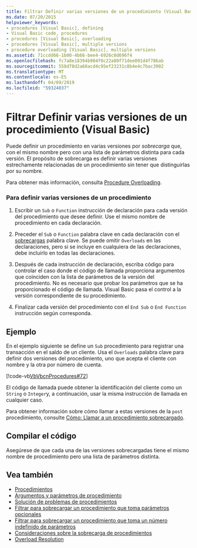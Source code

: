 ```yaml
---
title: Filtrar Definir varias versiones de un procedimiento (Visual Basic)
ms.date: 07/20/2015
helpviewer_keywords:
- procedures [Visual Basic], defining
- Visual Basic code, procedures
- procedures [Visual Basic], overloading
- procedures [Visual Basic], multiple versions
- procedure overloading [Visual Basic], multiple versions
ms.assetid: 71ccdd66-1b00-4b66-bee4-6926c0d696f4
ms.openlocfilehash: fc7a8e18394b904f0c22a80f71dee091d4f786ab
ms.sourcegitcommit: 558d78d2a68acd4c95ef23231c8b4e4c7bac3902
ms.translationtype: MT
ms.contentlocale: es-ES
ms.lasthandoff: 04/09/2019
ms.locfileid: "59324037"
---
```

# <a name="how-to-define-multiple-versions-of-a-procedure-visual-basic"></a>Filtrar Definir varias versiones de un procedimiento (Visual Basic)
Puede definir un procedimiento en varias versiones por *sobrecarga* que, con el mismo nombre pero con una lista de parámetros distinta para cada versión. El propósito de sobrecarga es definir varias versiones estrechamente relacionadas de un procedimiento sin tener que distinguirlas por su nombre.  
  
 Para obtener más información, consulta [Procedure Overloading](./procedure-overloading.md).  
  
### <a name="to-define-multiple-versions-of-a-procedure"></a>Para definir varias versiones de un procedimiento  
  
1. Escribir un `Sub` o `Function` instrucción de declaración para cada versión del procedimiento que desee definir. Use el mismo nombre de procedimiento en cada declaración.  
  
2. Preceder el `Sub` o `Function` palabra clave en cada declaración con el [sobrecargas](../../../../visual-basic/language-reference/modifiers/overloads.md) palabra clave. Se puede omitir `Overloads` en las declaraciones, pero si se incluye en cualquiera de las declaraciones, debe incluirlo en todas las declaraciones.  
  
3. Después de cada instrucción de declaración, escriba código para controlar el caso donde el código de llamada proporciona argumentos que coinciden con la lista de parámetros de la versión del procedimiento. No es necesario que probar los parámetros que se ha proporcionado el código de llamada. Visual Basic pasa el control a la versión correspondiente de su procedimiento.  
  
4. Finalizar cada versión del procedimiento con el `End Sub` o `End Function` instrucción según corresponda.  
  
## <a name="example"></a>Ejemplo  
 En el ejemplo siguiente se define un `Sub` procedimiento para registrar una transacción en el saldo de un cliente. Usa el `Overloads` palabra clave para definir dos versiones del procedimiento, uno que acepta el cliente con nombre y la otra por número de cuenta.  
  
 [!code-vb[VbVbcnProcedures#72](~/samples/snippets/visualbasic/VS_Snippets_VBCSharp/VbVbcnProcedures/VB/Class1.vb#72)]  
  
 El código de llamada puede obtener la identificación del cliente como un `String` o `Integer`y, a continuación, usar la misma instrucción de llamada en cualquier caso.  
  
 Para obtener información sobre cómo llamar a estas versiones de la `post` procedimiento, consulte [Cómo: Llamar a un procedimiento sobrecargado](./how-to-call-an-overloaded-procedure.md).  
  
## <a name="compiling-the-code"></a>Compilar el código  
 Asegúrese de que cada una de las versiones sobrecargadas tiene el mismo nombre de procedimiento pero una lista de parámetros distinta.  
  
## <a name="see-also"></a>Vea también

- [Procedimientos](./index.md)
- [Argumentos y parámetros de procedimiento](./procedure-parameters-and-arguments.md)
- [Solución de problemas de procedimientos](./troubleshooting-procedures.md)
- [Filtrar para sobrecargar un procedimiento que toma parámetros opcionales](./how-to-overload-a-procedure-that-takes-optional-parameters.md)
- [Filtrar para sobrecargar un procedimiento que toma un número indefinido de parámetros](./how-to-overload-a-procedure-that-takes-an-indefinite-number-of-parameters.md)
- [Consideraciones sobre la sobrecarga de procedimientos](./considerations-in-overloading-procedures.md)
- [Overload Resolution](./overload-resolution.md)
